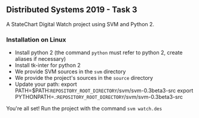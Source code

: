 ## Distributed Systems 2019 - Task 3

A StateChart Digital Watch project using SVM and Python 2.

### Installation on Linux

- Install python 2 (the command `python` must refer to python 2, create aliases if necessary)
- Install tk-inter for python 2
- We provide SVM sources in the `svm` directory
- We provide the project's sources in the `source` directory
- Update your path:
  export PATH=$PATH:`REPOSITORY_ROOT_DIRECTORY`/svm/svm-0.3beta3-src
  export PYTHONPATH=.:`REPOSITORY_ROOT_DIRECTORY`/svm/svm-0.3beta3-src

You're all set! Run the project with the command `svm watch.des`

